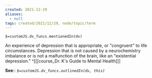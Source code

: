 ```yaml
---
created: 2021-12-29 
aliases:
  - null
tags: created/2021/12/29, node/topic/term
---
```

`$=customJS.dv_funcs.mentionedIn(dv)`

An experience of depression that is appropriate, or "congruent" to life circumstances. Depression that is not caused by a neurochemistry imbalance or is not a malfunction of the brain, like an "existential depression."
 ^[[[course_Dr. K's Guide to Mental Health]]]

**See**::
*`$=customJS.dv_funcs.outlinedIn(dv, this)`*